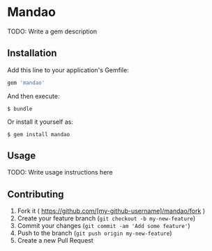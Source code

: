 # Mandao

TODO: Write a gem description

## Installation

Add this line to your application's Gemfile:

```ruby
gem 'mandao'
```

And then execute:

    $ bundle

Or install it yourself as:

    $ gem install mandao

## Usage

TODO: Write usage instructions here

## Contributing

1. Fork it ( https://github.com/[my-github-username]/mandao/fork )
2. Create your feature branch (`git checkout -b my-new-feature`)
3. Commit your changes (`git commit -am 'Add some feature'`)
4. Push to the branch (`git push origin my-new-feature`)
5. Create a new Pull Request
